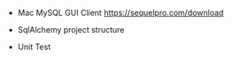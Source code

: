 * Mac MySQL GUI Client
https://sequelpro.com/download


* SqlAlchemy project structure


* Unit Test
